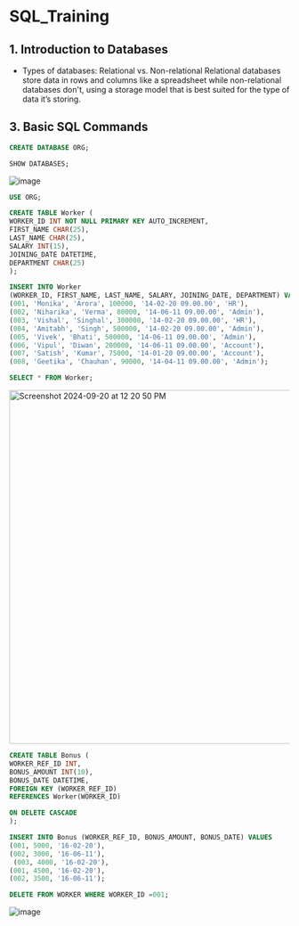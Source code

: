 # SQL_Training

## 1. Introduction to Databases
* Types of databases: Relational vs. Non-relational
Relational databases store data in rows and columns like a spreadsheet while non-relational databases don't, using a storage model that is best suited for the type of data it’s storing.

## 3. Basic SQL Commands

``` sql
CREATE DATABASE ORG;
```

``` sql
SHOW DATABASES;
```

![image](https://github.com/user-attachments/assets/c89418ef-5fb9-46d4-9bc6-6402e20998da)

``` sql
USE ORG;
```

``` sql
CREATE TABLE Worker (
WORKER_ID INT NOT NULL PRIMARY KEY AUTO_INCREMENT,
FIRST_NAME CHAR(25),
LAST_NAME CHAR(25),
SALARY INT(15),
JOINING_DATE DATETIME,
DEPARTMENT CHAR(25)
);
```
``` sql
INSERT INTO Worker
(WORKER_ID, FIRST_NAME, LAST_NAME, SALARY, JOINING_DATE, DEPARTMENT) VALUES
(001, 'Monika', 'Arora', 100000, '14-02-20 09.00.00', 'HR'),
(002, 'Niharika', 'Verma', 80000, '14-06-11 09.00.00', 'Admin'),
(003, 'Vishal', 'Singhal', 300000, '14-02-20 09.00.00', 'HR'),
(004, 'Amitabh', 'Singh', 500000, '14-02-20 09.00.00', 'Admin'),
(005, 'Vivek', 'Bhati', 500000, '14-06-11 09.00.00', 'Admin'),
(006, 'Vipul', 'Diwan', 200000, '14-06-11 09.00.00', 'Account'),
(007, 'Satish', 'Kumar', 75000, '14-01-20 09.00.00', 'Account'),
(008, 'Geetika', 'Chauhan', 90000, '14-04-11 09.00.00', 'Admin');
```
``` sql
SELECT * FROM Worker;
```
<img width="635" alt="Screenshot 2024-09-20 at 12 20 50 PM" src="https://github.com/user-attachments/assets/e15c2bd1-847c-4ae4-8fde-ff9d86a9b937">


``` sql
CREATE TABLE Bonus (
WORKER_REF_ID INT,
BONUS_AMOUNT INT(10),
BONUS_DATE DATETIME,
FOREIGN KEY (WORKER_REF_ID)
REFERENCES Worker(WORKER_ID)

ON DELETE CASCADE
);
```
``` sql
INSERT INTO Bonus (WORKER_REF_ID, BONUS_AMOUNT, BONUS_DATE) VALUES
(001, 5000, '16-02-20'),
(002, 3000, '16-06-11'),
 (003, 4000, '16-02-20'),
(001, 4500, '16-02-20'),
(002, 3500, '16-06-11');
```

``` sql
DELETE FROM WORKER WHERE WORKER_ID =001;
```

![image](https://github.com/user-attachments/assets/cfbeda29-3f40-4377-a830-1f005de93fef)
